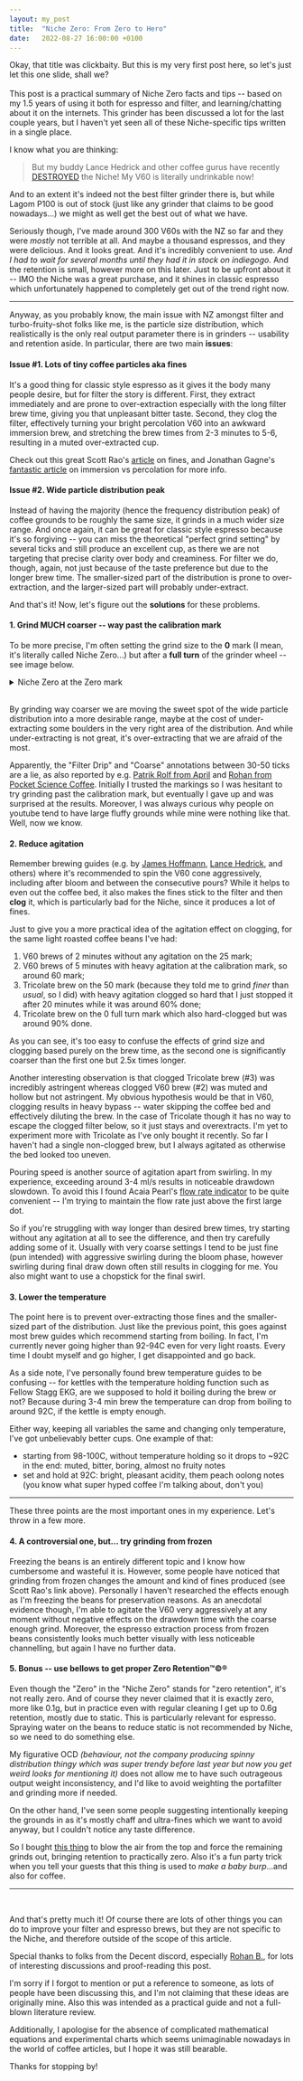 ```yaml
---
layout: my_post
title:  "Niche Zero: From Zero to Hero"
date:   2022-08-27 16:00:00 +0100
---
```


Okay, that title was clickbaity. But this is my very first post here, so let's just let this one slide, shall we?
<br><br>
This post is a practical summary of Niche Zero facts and tips -- based on my 1.5 years of using it both for espresso and filter, and learning/chatting about it on the internets. This grinder has been discussed a lot for the last couple years, but I haven't yet seen all of these Niche-specific tips written in a single place.

I know what you are thinking:
> But my buddy Lance Hedrick and other coffee gurus have recently [DESTROYED](https://www.youtube.com/watch?v=PBn223u7w2s) the Niche! My V60 is literally undrinkable now!

And to an extent it's indeed not the best filter grinder there is, but while Lagom P100 is out of stock (just like any grinder that claims to be good nowadays...) we might as well get the best out of what we have. 

Seriously though, I've made around 300 V60s with the NZ so far and they were *mostly* not terrible at all. And maybe a thousand espressos, and they were delicious. And it looks great. And it's incredibly convenient to use. *And I had to wait for several months until they had it in stock on indiegogo.* And the retention is small, however more on this later. Just to be upfront about it -- IMO the Niche was a great purchase, and it shines in classic espresso which unfortunately happened to completely get out of the trend right now.


---

Anyway, as you probably know, the main issue with NZ amongst filter and turbo-fruity-shot folks like me, is the particle size distribution, which realistically is the only real output parameter there is in grinders -- usability and retention aside. In particular, there are two main **issues**:

#### Issue #1. Lots of tiny coffee particles aka fines

It's a good thing for classic style espresso as it gives it the body many people desire, but for filter the story is different. First, they extract immediately and are prone to over-extraction especially with the long filter brew time, giving you that unpleasant bitter taste. Second, they clog the filter, effectively turning your bright percolation V60 into an awkward immersion brew, and stretching the brew times from 2-3 minutes to 5-6, resulting in a muted over-extracted cup. 

Check out this great Scott Rao's [article](https://www.scottrao.com/blog/2017/8/27/fines-fine-for-espresso-not-so-fine-for-filter ) on fines, and Jonathan Gagne's [fantastic article](https://coffeeadastra.com/2019/07/16/why-do-percolation-and-immersion-coffee-taste-so-different/) on immersion vs percolation for more info.

#### Issue #2. Wide particle distribution peak

Instead of having the majority (hence the frequency distribution peak) of coffee grounds to be roughly the same size, it grinds in a much wider size range. And once again, it can be great for classic style espresso because it's so forgiving -- you can miss the theoretical "perfect grind setting" by several ticks and still produce an excellent cup, as there we are not targeting that precise clarity over body and creaminess. For filter we do, though, again, not just because of the taste preference but due to the longer brew time. The smaller-sized part of the distribution is prone to over-extraction, and the larger-sized part will probably under-extract.

And that's it! Now, let's figure out the **solutions** for these problems.

#### 1. Grind MUCH coarser -- way past the calibration mark

To be more precise, I'm often setting the grind size to the **0** mark (I mean, it's literally called Niche Zero...) but after a **full turn** of the grinder wheel -- see image below.

<details>
  <summary>Niche Zero at the Zero mark</summary>
<img src="/assets/posts/niche-zero-zero.jpeg" alt="Niche Zero at Zero mark"/>
</details>
&nbsp;

By grinding way coarser we are moving the sweet spot of the wide particle distribution into a more desirable range, maybe at the cost of under-extracting some boulders in the very right area of the distribution. And while under-extracting is not great, it's over-extracting that we are afraid of the most.

Apparently, the "Filter Drip" and "Coarse" annotations between 30-50 ticks are a lie, as also reported by e.g. [Patrik Rolf from April](https://www.youtube.com/watch?v=EVTIfrOrI4o) and [Rohan from Pocket Science Coffee](https://pocketsciencecoffee.com/). Initially I trusted the markings so I was hesitant to try grinding past the calibration mark, but eventually I gave up and was surprised at the results. Moreover, I was always curious why people on youtube tend to have large fluffy grounds while mine were nothing like that. Well, now we know.

#### 2. Reduce agitation
Remember brewing guides (e.g. by [James Hoffmann](https://www.youtube.com/watch?v=AI4ynXzkSQo), [Lance Hedrick](https://www.youtube.com/watch?v=Ji4lZTtRAoo), and others) where it's recommended to spin the V60 cone aggressively, including after bloom and between the consecutive pours? While it helps to even out the coffee bed, it also makes the fines stick to the filter and then **clog** it, which is particularly bad for the Niche, since it produces a lot of fines.

Just to give you a more practical idea of the agitation effect on clogging, for the same light roasted coffee beans I've had: 
1. V60 brews of 2 minutes without any agitation on the 25 mark;
2. V60 brews of 5 minutes with heavy agitation at the calibration mark, so around 60 mark;
3. Tricolate brew on the 50 mark (because they told me to grind *finer* than *usual*, so I did) with heavy agitation clogged so hard that I just stopped it after 20 minutes while it was around 60% done;
4. Tricolate brew on the 0 full turn mark which also hard-clogged but was around 90% done.

As you can see, it's too easy to confuse the effects of grind size and clogging based purely on the brew time, as the second one is significantly coarser than the first one but 2.5x times longer.

Another interesting observation is that clogged Tricolate brew (#3) was incredibly astringent whereas clogged V60 brew (#2) was muted and hollow but not astringent. My obvious hypothesis would be that in V60, clogging results in heavy bypass -- water skipping the coffee bed and effectively diluting the brew. In the case of Tricolate though it has no way to escape the clogged filter below, so it just stays and overextracts. 
I'm yet to experiment more with Tricolate as I've only bought it recently. So far I haven't had a single non-clogged brew, but I always agitated as otherwise the bed looked too uneven.

Pouring speed is another source of agitation apart from swirling. In my experience, exceeding around 3-4 ml/s results in noticeable drawdown slowdown. To avoid this I found Acaia Pearl's [flow rate indicator](https://help.acaia.co/hc/en-us/articles/360059886312-Guide-to-Pearl-2021-Modes) to be quite convenient -- I'm trying to maintain the flow rate just above the first large dot.

So if you're struggling with way longer than desired brew times, try starting without any agitation at all to see the difference, and then try carefully adding some of it. Usually with very coarse settings I tend to be just fine (pun intended) with aggressive swirling during the bloom phase, however swirling during final draw down often still results in clogging for me. You also might want to use a chopstick for the final swirl.

#### 3. Lower the temperature
The point here is to prevent over-extracting those fines and the smaller-sized part of the distribution. Just like the previous point, this goes against most brew guides which recommend starting from boiling. In fact, I'm currently never going higher than 92-94C even for very light roasts. Every time I doubt myself and go higher, I get disappointed and go back. 

As a side note, I've personally found brew temperature guides to be confusing -- for kettles with the temperature holding function such as Fellow Stagg EKG, are we supposed to hold it boiling during the brew or not? Because during 3-4 min brew the temperature can drop from boiling to around 92C, if the kettle is empty enough.

Either way, keeping all variables the same and changing only temperature, I've got unbelievably better cups. One example of that:
- starting from 98-100C, without temperature holding so it drops to ~92C in the end: muted, bitter, boring, almost no fruity notes
- set and hold at 92C: bright, pleasant acidity, them peach oolong notes (you know what super hyped coffee I'm talking about, don't you)

---

These three points are the most important ones in my experience. Let's throw in a few more.

#### 4. A controversial one, but... try grinding from frozen
Freezing the beans is an entirely different topic and I know how cumbersome and wasteful it is. However, some people have noticed that grinding from frozen changes the amount and kind of fines produced (see Scott Rao's link above). Personally I haven't researched the effects enough as I'm freezing the beans for preservation reasons. As an anecdotal evidence though, I'm able to agitate the V60 very aggressively at any moment without negative effects on the drawdown time with the coarse enough grind. Moreover, the espresso extraction process from frozen beans consistently looks much better visually with less noticeable channelling, but again I have no further data.

#### 5. Bonus -- use bellows to get proper Zero Retention&trade;&copy;&reg;
Even though the "Zero" in the "Niche Zero" stands for "zero retention", it's not really zero. And of course they never claimed that it is exactly zero, more like 0.1g, but in practice even with regular cleaning I get up to 0.6g retention, mostly due to static. This is particularly relevant for espresso. Spraying water on the beans to reduce static is not recommended by Niche, so we need to do something else.

My figurative OCD *(behaviour, not the company producing spinny distribution thingy which was super trendy before last year but now you get weird looks for mentioning it)* does not allow me to have such outrageous output weight inconsistency, and I'd like to avoid weighting the portafilter and grinding more if needed.

On the other hand, I've seen some people suggesting intentionally keeping the grounds in as it's mostly chaff and ultra-fines which we want to avoid anyway, but I couldn't notice any taste difference. 

So I bought [this thing](https://www.amazon.co.uk/gp/product/B09P3KQRWB) to blow the air from the top and force the remaining grinds out, bringing retention to practically zero. Also it's a fun party trick when you tell your guests that this thing is used to *make a baby burp*...and also for coffee. 


---


&nbsp;

And that's pretty much it! Of course there are lots of other things you can do to improve your filter and espresso brews, but they are not specific to the Niche, and therefore outside of the scope of this article.

Special thanks to folks from the Decent discord, especially [Rohan B.](https://pocketsciencecoffee.com/), for lots of interesting discussions and proof-reading this post.

I'm sorry if I forgot to mention or put a reference to someone, as lots of people have been discussing this, and I'm not claiming that these ideas are originally mine. Also this was intended as a practical guide and not a full-blown literature review.

Additionally, I apologise for the absence of complicated mathematical equations and experimental charts which seems unimaginable nowadays in the world of coffee articles, but I hope it was still bearable.


Thanks for stopping by! 


